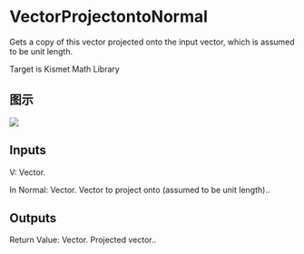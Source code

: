 # VectorProjectontoNormal

Gets a copy of this vector projected onto the input vector, which is assumed to be unit length.

Target is Kismet Math Library

## 图示

![]($-20221218-19580967.png)

## Inputs

V: Vector.

In Normal: Vector. Vector to project onto (assumed to be unit length)..  

## Outputs

Return Value: Vector. Projected vector..

